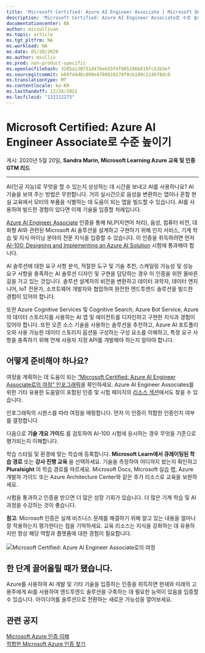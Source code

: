 ```yaml
---
title: 'Microsoft Certified: Azure AI Engineer Associate | Microsoft Docs로 수준 높이기'
description: 'Microsoft Certified: Azure AI Engineer Associate로 수준 높이기'
documentationcenter: NA
author: micsullivan
ms.topic: article
ms.tgt_pltfrm: NA
ms.workload: NA
ms.date: 05/20/2020
ms.author: msulliv
ms.prod: non-product-specific
ms.openlocfilehash: 3205a130731d476eb55f4f805196b819fc51b3ef
ms.sourcegitcommit: b69fd4d0c808e4780010278f0cb189c2246f8dc0
ms.translationtype: MT
ms.contentlocale: ko-KR
ms.lasthandoff: 12/28/2021
ms.locfileid: "132112275"
---
```

# <a name="level-up-with-microsoft-certified-azure-ai-engineer-associate"></a>Microsoft Certified: Azure AI Engineer Associate로 수준 높이기

게시: 2020년 5월 20일, **Sandra Marin, Microsoft Learning Azure 교육 및 인증 GTM 리드**

___

AI(인공 지능)로 무엇을 할 수 있는지 상상하는 데 시간을 보내고 AI를 사용하나요? AI 기술을 보여 주는 방법은 무한합니다. 거의 실시간으로 음성을 변환하는 앱이나 혼합 현실 교육에서 모터의 부품을 식별하는 데 도움이 되는 앱을 빌드할 수 있습니다. AI를 사용하여 빌드한 경험이 있다면 이제 기술을 입증할 차례입니다.

[Azure AI Engineer Associate](https://docs.microsoft.com/learn/certifications/azure-ai-engineer) 인증을 통해 NLP(자연어 처리), 음성, 컴퓨터 비전, 대화형 AI와 관련된 Microsoft AI 솔루션을 설계하고 구현하기 위해 인지 서비스, 기계 학습 및 지식 마이닝 분야의 전문 지식을 입증할 수 있습니다. 이 인증을 취득하려면 먼저 [AI-100: Designing and Implementing an Azure AI Solution](https://docs.microsoft.com/learn/certifications/exams/ai-100) 시험에 통과해야 합니다.

AI 솔루션에 대한 요구 사항 분석, 적절한 도구 및 기술 추천, 스케일링 가능성 및 성능 요구 사항을 충족하는 AI 솔루션 디자인 및 구현을 담당하는 경우 이 인증을 위한 올바른 길을 가고 있는 것입니다. 솔루션 설계자의 비전을 변환하고 데이터 과학자, 데이터 엔지니어, IoT 전문가, 소프트웨어 개발자와 협업하여 완전한 엔드투엔드 솔루션을 빌드한 경험이 있어야 합니다.

또한 Azure Cognitive Services 및 Cognitive Search, Azure Bot Service, Azure의 데이터 스토리지를 사용하는 AI 앱 및 에이전트를 디자인하고 구현한 지식과 경험이 있어야 합니다. 또한 오픈 소스 기술을 사용하는 솔루션을 추천하고, Azure AI 포트폴리오와 사용 가능한 데이터 스토리지 옵션을 구성하는 구성 요소를 이해하고, 특정 요구 사항을 충족하기 위해 언제 사용자 지정 API를 개발해야 하는지 알아야 합니다.

## <a name="how-can-you-get-ready"></a>어떻게 준비해야 하나요?

여정을 계획하는 데 도움이 되는 [“Microsoft Certified: Azure AI Engineer Associate로의 여정” 인포그래픽](https://query.prod.cms.rt.microsoft.com/cms/api/am/binary/RE4ww2u)을 확인하세요. Azure AI Engineer Associates를 위한 기타 유용한 도움말이 포함된 인증 및 시험 페이지의 [리소스 섹션](https://docs.microsoft.com/learn/certifications/azure-ai-engineer#certification-resources)에서도 찾을 수 있습니다.

인포그래픽의 시퀀스를 따라 여정을 매핑합니다. 먼저 이 인증이 적합한 인증인지 여부를 결정합니다.

다음으로 **기술 개요 가이드** 를 검토하여 AI-100 시험에 응시하는 경우 무엇을 기준으로 평가되는지 이해합니다.

학습 스타일 및 환경에 맞는 학습에 등록합니다. **Microsoft Learn에서 큐레이팅된 학습 경로** 또는 **강사 진행 교육** 을 선택하세요. 기술을 측정하여 어디까지 왔는지 확인하고 **Pluralsight** 의 학습 경로를 따르세요. Microsoft Docs, Microsoft 실습 랩, Azure 개발자 가이드 또는 Azure Architecture Center와 같은 추가 리소스로 교육을 보완하세요.

시험을 통과하고 인증을 받으면 더 많은 성장 기회가 있습니다. 더 많은 기계 학습 및 AI 과정을 수강하는 것이 좋습니다.

**참고**: Microsoft 인증은 실제 비즈니스 문제를 해결하기 위해 알고 있는 내용을 얼마나 잘 적용하는지 평가한다는 점을 기억하세요. 교육 리소스는 지식을 강화하는 데 유용하지만 항상 해당 역할과 플랫폼에 대한 경험이 필요합니다.<br/><br/>
![Microsoft Certified: Azure AI Engineer Associate로의 여정](images/azurecerts-aiengineer.png)

## <a name="time-to-level-up"></a>한 단계 끌어올릴 때가 됐습니다.

Azure를 사용하여 AI 개발 및 기타 기술을 입증하는 인증을 취득하면 현재와 미래의 고용주에게 AI를 사용하여 엔드투엔드 솔루션을 구축하는 데 필요한 능력이 있음을 입증할 수 있습니다. 아이디어를 솔루션으로 전환하는 새로운 가능성을 열어보세요.

## <a name="related-announcements"></a>관련 공지

[Microsoft Azure 인증 이해](https://www.microsoft.com/en-us/learning/community-blog-post.aspx?BlogId=8&Id=375305)  
[적합한 Microsoft Azure 인증 찾기](https://www.microsoft.com/en-us/learning/community-blog-post.aspx?BlogId=8&Id=375306)